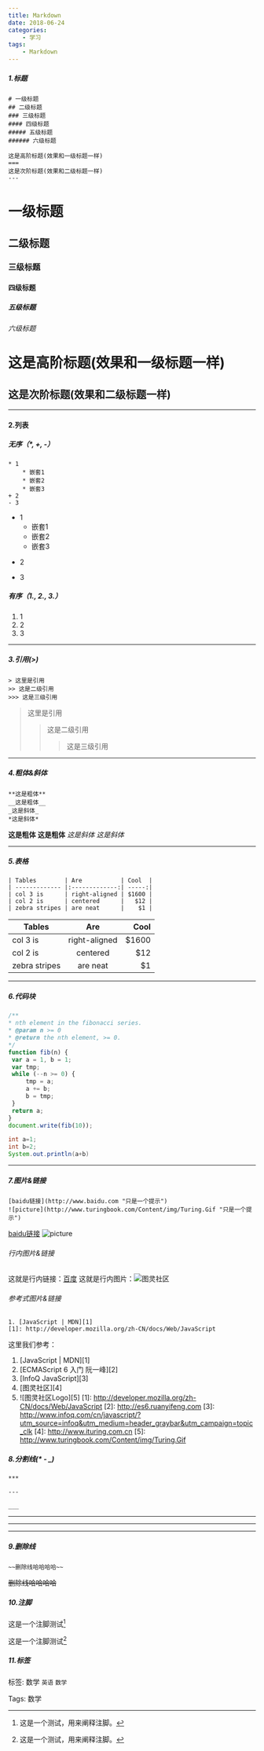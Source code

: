 ```yaml
---
title: Markdown
date: 2018-06-24
categories:
	- 学习
tags:
    - Markdown
---
```


##### 1.标题

	# 一级标题
	## 二级标题
	### 三级标题
	#### 四级标题
	##### 五级标题
	###### 六级标题

	这是高阶标题(效果和一级标题一样)
	===
	这是次阶标题(效果和二级标题一样)
	---

<!-- more -->

# 一级标题
## 二级标题
### 三级标题
#### 四级标题
##### 五级标题
###### 六级标题
这是高阶标题(效果和一级标题一样)
===
这是次阶标题(效果和二级标题一样)
---

----------

#### 2.列表
##### 无序（*, +, -）
	* 1
		* 嵌套1
		* 嵌套2
		* 嵌套3
	+ 2
	- 3

* 1
	* 嵌套1
	* 嵌套2
	* 嵌套3
+ 2
- 3
##### 有序（1., 2., 3.）
1. 1
2. 2
3. 3

----------

##### 3.引用(>)
	> 这里是引用
	>> 这是二级引用
	>>> 这是三级引用

> 这里是引用
>> 这是二级引用
>>> 这是三级引用

----------

##### 4.粗体&斜体
<!-- Markdown 的粗体和斜体也非常简单，用两个 * 包含一段文本就是粗体的语法，用一个 * 包含一段文本就是斜体的语法 -->
	**这是粗体**
	__这是粗体__
	_这是斜体_
	*这是斜体*

**这是粗体**
__这是粗体__
_这是斜体_
*这是斜体*

----------

##### 5.表格

	| Tables        | Are           | Cool  |
	| ------------- |:-------------:| -----:|
	| col 3 is      | right-aligned | $1600 |
	| col 2 is      | centered      |   $12 |
	| zebra stripes | are neat      |    $1 |

| Tables        | Are           | Cool  |
| ------------- |:-------------:| -----:|
| col 3 is      | right-aligned | $1600 |
| col 2 is      | centered      |   $12 |
| zebra stripes | are neat      |    $1 |

----------

##### 6.代码块
```javascript
/** 
* nth element in the fibonacci series. 
* @param n >= 0 
* @return the nth element, >= 0. 
*/
function fib(n) { 
 var a = 1, b = 1; 
 var tmp; 
 while (--n >= 0) { 
     tmp = a;
     a += b; 
     b = tmp;
 }
 return a; 
}
document.write(fib(10));
```

```java
int a=1;
int b=2;
System.out.println(a+b)
```

----------

##### 7.图片&链接
<!-- 插入链接与插入图片的语法很像，区别在一个 !号 -->
	[baidu链接](http://www.baidu.com "只是一个提示")
	![picture](http://www.turingbook.com/Content/img/Turing.Gif "只是一个提示")
[baidu链接](http://www.baidu.com "只是一个提示")
![picture](http://www.turingbook.com/Content/img/Turing.Gif "只是一个提示")

###### 行内图片&链接

这就是行内链接：[百度](http://www.baidu.com "只是一个提示")
这就是行内图片：![图灵社区](http://www.turingbook.com/Content/img/Turing.Gif)

###### 参考式图片&链接
	1. [JavaScript | MDN][1]
	[1]: http://developer.mozilla.org/zh-CN/docs/Web/JavaScript
	
这里我们参考：
1. [JavaScript | MDN][1]
2. [ECMAScript 6 入门 阮一峰][2]
3. [InfoQ JavaScript][3]
4. [图灵社区][4]
5. ![图灵社区Logo][5]
[1]: http://developer.mozilla.org/zh-CN/docs/Web/JavaScript
[2]: http://es6.ruanyifeng.com
[3]: http://www.infoq.com/cn/javascript/?utm_source=infoq&utm_medium=header_graybar&utm_campaign=topic_clk
[4]: http://www.ituring.com.cn
[5]: http://www.turingbook.com/Content/img/Turing.Gif

##### 8.分割线(* - _)

	***

	---

	___

***

---

___

##### 9.删除线
	~~删除线哈哈哈哈~~

~~删除线哈哈哈哈~~

##### 10.注脚

这是一个注脚测试[^1]
[^1]:这是一个测试，用来阐释注脚。

这是一个注脚测试[^footer2]
[^footer2]:这是一个测试，用来阐释注脚。


##### 11.标签

标签: 数学 `英语` `数学`

Tags: 数学